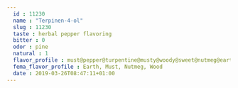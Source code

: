 ```yaml
---
  id : 11230
  name : "Terpinen-4-ol"
  slug : 11230
  taste : herbal pepper flavoring
  bitter : 0
  odor : pine
  natural : 1
  flavor_profile : must@pepper@turpentine@musty@woody@sweet@nutmeg@earth
  fema_flavor_profile : Earth, Must, Nutmeg, Wood
  date : 2019-03-26T08:47:11+01:00
---
```



